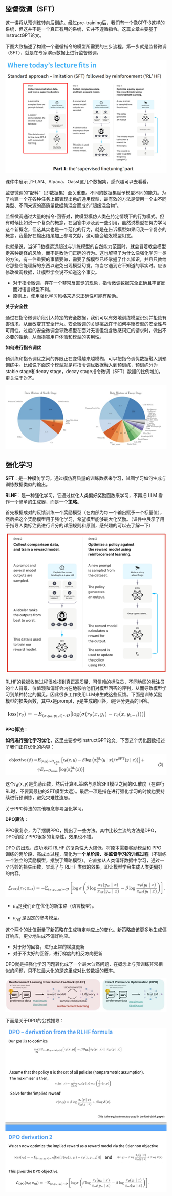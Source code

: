 ## 监督微调（SFT）

这一讲将从预训练转向后训练。经过pre-training后，我们有一个像GPT-3这样的系统，但这并不是一个真正有用的系统，它并不遵循指令。这篇文章主要基于InstructGPT论文。

下图大致描述了构建一个遵循指令的模型所需要的三步流程。第一步就是监督微调（SFT），就是在专家演示数据上进行监督微调。

![](./img/SFT-1.jpg)

课件中展示了FLAN、Alpaca、Oasst这几个数据集，感兴趣可以去看看。

监督微调的“配料”（即数据集）至关重要。不同的数据集赋予模型不同的能力。为了构建一个在各种任务上都表现出色的通用模型，最有效的方法是使用一个由不同类型、不同来源的高质量数据集混合而成的“超级混合物”。

监督微调通过大量的指令-回答对，教模型模仿人类在特定情境下的行为模式。但有时候比如说一个复杂的概念，在回答中涉及到一些引用，虽然说模型在努力学习这个新概念，但这其实也是一个范化的行为，就是在告诉模型如果问我一个复杂的概念，我最好在输出结尾加上参考文献，这可能会触发模型幻觉。

也就是说，当SFT数据远远超过与训练模型的自然能力范围时，就会冒着教会模型走某种捷径的风险，而不是教他们正确的行为。这也解释了为什么像强化学习一类的方法，有一件重要的事情要做，需要了解模型已经掌握了什么知识，并且只教给它那些它能理解的东西以避免出现模型幻觉。每当它遇到它不知道的事实时。应该修改微调数据，让模型学会说不知道这个事实。

* 对于指令微调，存在一个非常反直觉的现象，指令微调数据完全正确且丰富反而对语言模型不利。
* 原则上，使用强化学习风格来追求正确性可能有帮助。

**关于安全性**

通过在指令微调阶段引入特定的安全数据，我们可以有效地训练模型识别并拒绝有害请求，从而改变其安全行为。安全微调的关键挑战在于如何平衡模型的安全性与可用性。过度的安全微调会导致模型在面对无害但包含敏感词汇的请求时，做出不必要的拒绝，从而损害用户体验和模型的实用性。

**如何进行指令调优**

预训练和指令调优之间的界限正在变得越来越模糊，可以把指令调优数据融入到预训练中。比如说下面这个模型就是将指令调优数据融入到预训练，预训练分为stable stage和decay stage，decay stage指令微调（SFT）数据的比例增加，更关注于对齐。

![](./img/SFT-2.jpg)



## 强化学习

**SFT**：是一种模仿学习。通过模仿高质量的训练数据来学习，试图学习如何生成与训练数据类似的输出。

**RLHF**：是一种强化学习。它通过优化人类偏好奖励函数来学习，不再把 LLM 看作一个简单的生成器，而是一个**策略**。

首先根据成对的反馈训练一个奖励模型（在内部为每一个输出赋予一个标量值），然后把这个奖励模型用于强化学习，希望模型能够最大化奖励。（课件中展示了用于指导人类标注员进行评分的详细规则和原则，感兴趣的可以去了解一下）



![](./img/RLHF-1.jpg)

RLHF的数据收集过程很难找到真正高质量、可信赖的标注员，不同地区的标注员的个人背景、价值观和偏好会内在地影响他们对模型回答的评判，从而导致模型学习到某种特定的偏见。因此很多工作使用LLM来生成这些反馈。下面是训练奖励模型的损失函数，其中x是prompt，y是生成的回答，i是评分更高的回答。

<img src="./img/RLHF-3.jpg" style="zoom:50%;" />

**PPO算法**：

**如何进行强化学习优化**，这里主要参考InstructGPT论文。下面这个优化函数描述了我们正在优化的内容：

![](./img/RLHF-2.jpg)

这个$r_{\theta}(x,y)$是奖励函数，然后计算RL策略与原始SFT模型之间的KL散度（在进行RL时，不要离最初的SFT模型太远）。最后一项是指在进行强化学习的时候也要持续进行预训练，避免灾难性遗忘。

关于PPO算法的其他概念参考强化学习。

**DPO算法**：

PPO很复杂，为了摆脱PPO，提出了一些方法。其中比较主流的方法是DPO，DPO消除了PPO很多的复杂性，效果也不错。

DPO 的出现，成功地将 RLHF 的复杂性大大降低，将原本需要奖励模型和 PPO 训练的两阶段、高成本过程，简化为**一个单阶段、类监督学习的训练过程**（不训练一个独立的奖励模型，摆脱了策略模型）。它直接从人类偏好数据中学习，通过一个巧妙的损失函数，实现了与 RLHF 类似的效果，即让模型学会生成人类更偏好的内容。

![](./img/RL-DPO-1.jpg)

* $\pi_{\theta}$是我们正在优化的新策略（语言模型）。

* $\pi_{ref}$ 是固定的参考模型。

这个两个的比值衡量了新策略在生成特定响应上的变化。新策略应该更多地生成偏好响应，更少地生成不偏好响应。

* 对于好的回答，进行正常的梯度更新
* 对于不太好的回答，进行梯度的相反方向更新

DPO就是把强化学习问题转化成了一个最大似然问题，在概念上与预训练非常相似的问题，只不过最大化的是这里成对比较数据的概率。

![](./img/RL-DPO-2.jpg)

下面是关于DPO的公式推导：

![](./img/RL-DPO-3.jpg)
